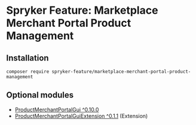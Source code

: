 # Spryker Feature: Marketplace Merchant Portal Product Management



## Installation

```
composer require spryker-feature/marketplace-merchant-portal-product-management
```

## Optional modules
- [ProductMerchantPortalGui ^0.10.0](https://github.com/spryker/product-merchant-portal-gui)
- [ProductMerchantPortalGuiExtension ^0.1.1](https://github.com/spryker/product-merchant-portal-gui-extension) (Extension)
